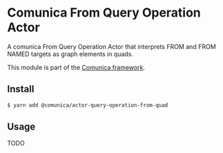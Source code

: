 # Comunica From Query Operation Actor

A comunica From Query Operation Actor that interprets FROM and FROM NAMED targets as graph elements in quads.

This module is part of the [Comunica framework](https://github.com/comunica/comunica).

## Install

```bash
$ yarn add @comunica/actor-query-operation-from-quad
```

## Usage

TODO
